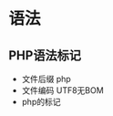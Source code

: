 # 语法

## PHP语法标记
* 文件后缀   php
* 文件编码 UTF8无BOM
* php的标记   <?php ?>   <script language="php"></scirpt>   <? ?>   <% %>

## 指令分隔符 ;

## 注释   // 单行注释   /* 多行注释 */

## 空白符   提高代码可读性  // a = b

## 变量   $   数字 字母 下划线 不能以数字开头   变量名区分大小写   函数： isset()   unset()  empty()

## 数据类型   标量 int float boolean string   复合类型 object array   特殊类型 resource null

## 数据类型的转换   gettype($var)   var_dump()
* 强制转换 (int)$var settype($var, 'type')
* 自动转换 数值环境: 字符串环境 布尔值环境

## 常量   定义 define() const   特点： 定义后不能修改
* 不用$
* 值只能是标量
* 建议使用大写， 区分大小写
* 常量命名   同变量

## 运算符  一元   二元  三元   1+1  4++
* 数学运算符   +   -  *   /   %   ++   --   $a ++  //  $a = $a + 1;        echo $a ++   echo ++ $a;
* 字符串运算符 .
* 赋值运算符   =   += $a += 3  //  $a = $a + 3   -=   *=   /=   %=   .=
* 比较运算符   >   <   >=   <=   ==   !=   ===   !==
* 逻辑运算符   and   &&   or     ||   !   xor
* 位运算符     &    |   ^   <<   >>
* 其他运算符   ? :   ``   @   =>   ->   instanceof

## 优先级

## 流程控制概述
* 概述   任何 PHP 脚本都是由一系列语句构成的。一条语句可以是一个赋值语句，一个函数调用，一个循环，甚至一个什么也不做的（空语句）条件语句。语句通常以分号结束。此外，还可以用花括号将一组语句封装成一个语句组。语句组本身可以当作是一行语句。本章讲述了各种语句类型。
* 在任何一门程序设计语言中，都需要支持满足程序结构化所需要的三种基本结构:  顺序结构  分支结构（选择结构） 循环结构
* 顺序结构 在程序结构中，最基本的就是顺序结构。程序会按照自上而下的顺序执行。
* 分支结构   单一条件分支结构(if)   双向条件分支结构(else从句)   多向条件分支结构(elseif子句)   多向条件分支结构(switch语句)   巢状条件分支结构(嵌套)
* 循环结构   while语句   do...while循环   for语句   特殊的流程控制语句  break;    跳出整个循环  continue；  跳出本次循环

## 流程语句的替代语法
* 控制 结构   顺序  ---    分支   循环
* 分支
* 单项分支 if (表达式){ code..... }
* 双向分支 if (表达式){ code... } else {}
* 多向分支 if (表达式){ code...} elseif (表达式){ code... } elseif (表达式){ code... } else {}
* 多向分支 switch (表达式){ case 表达式可能值: code...; break; case 表达式可能值: code...; break;case 表达式可能值: code...; break;case 表达式可能值: code...; break;case 表达式可能值: code...; break;default: code.....;}
* 巢状分支（分支结构的嵌套）
	
* 循环结构   while   while(表达式) { code... }
* do--while   do { code... } while(表达式);
* for   for (初始化循环变量; 循环判断条件; 循环变量变化){}
